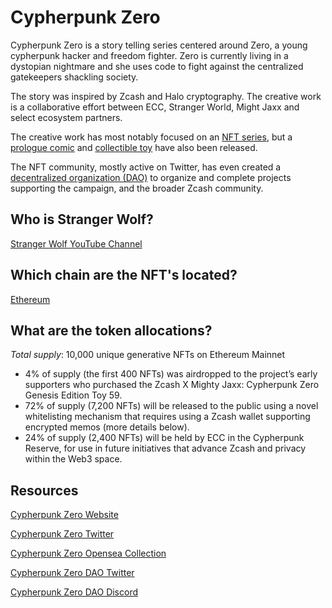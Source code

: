 # Cypherpunk Zero

Cypherpunk Zero is a story telling series centered around Zero, a young cypherpunk hacker and freedom fighter. Zero is currently living in a dystopian nightmare and she uses code to fight against the centralized gatekeepers shackling society.

The story was inspired by Zcash and Halo cryptography. The creative work is a collaborative effort between ECC, Stranger World, Might Jaxx and select ecosystem partners.

The creative work has most notably focused on an [NFT series](https://opensea.io/collection/cypherpunk-zero), but a [prologue comic](https://halo.electriccoin.co/#view-prologue) and [collectible toy](https://mightyjaxx.com/products/cypherpunk-zero) have also been released.

The NFT community, mostly active on Twitter, has even created a [decentralized organization (DAO)](https://twitter.com/TakeshiBrock/status/1542580406570164225) to organize and complete projects supporting the campaign, and the broader Zcash community.

## Who is Stranger Wolf?

[Stranger Wolf YouTube Channel](https://www.youtube.com/channel/UCFs8hIei9YdOJat7olR8iuQ)

## Which chain are the NFT's located?

[Ethereum](https://etherscan.io/address/0x3e86d6cf041b719c575f57050697c115f0a53758)

## What are the token allocations?

*Total supply*: 10,000 unique generative NFTs on Ethereum Mainnet
- 4% of supply (the first 400 NFTs) was airdropped to the project’s early supporters who purchased the Zcash X Mighty Jaxx: Cypherpunk Zero Genesis Edition Toy 59.
- 72% of supply (7,200 NFTs) will be released to the public using a novel whitelisting mechanism that requires using a Zcash wallet supporting encrypted memos (more details below).
- 24% of supply (2,400 NFTs) will be held by ECC in the Cypherpunk Reserve, for use in future initiatives that advance Zcash and privacy within the Web3 space.

## Resources

[Cypherpunk Zero Website](https://halo.electriccoin.co/)

[Cypherpunk Zero Twitter](https://twitter.com/cypherpunkZero)

[Cypherpunk Zero Opensea Collection](https://opensea.io/collection/cypherpunk-zero)

[Cypherpunk Zero DAO Twitter](https://twitter.com/CypherpunkDAO)

[Cypherpunk Zero DAO Discord](https://discord.com/invite/sjfgXys4Jf)
